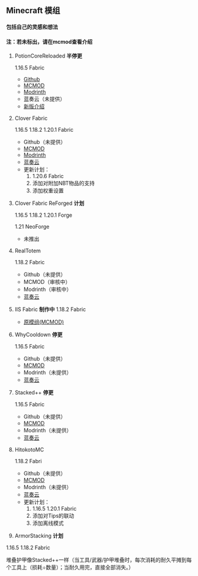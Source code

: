## Minecraft 模组

#### 包括自己的灵感和想法
#### 注：若未标出，请在mcmod查看介绍
1. PotionCoreReloaded **半停更**

   1.16.5 Fabric
   - [Github](https://github.com/OranPie/PotionCoreReloaded)
   - [MCMOD](https://www.mcmod.cn/class/15616.html)
   - [Modrinth](https://modrinth.com/mod/potioncorereloaded)
   - 蓝奏云（未提供）
   - [新版介绍](https://gist.github.com/OranPie/d7ed93ba748ad14f65dc115f85c827df)

3. Clover Fabric

   1.16.5 1.18.2 1.20.1 Fabric
   - Github（未提供）
   - [MCMOD](https://www.mcmod.cn/class/15861.html)
   - [Modrinth](https://modrinth.com/mod/cloverfabric)
   - [蓝奏云](https://orangepie.lanzout.com/b00tashh0d)
   - 更新计划：
     1. 1.20.6 Fabric
     2. 添加对附加NBT物品的支持
     3. 添加权重设置

4. Clover Fabric ReForged **计划**

   1.16.5 1.18.2 1.20.1 Forge

   1.21 NeoForge
   - 未推出

5. RealTotem 

   1.18.2 Fabric
   - Github（未提供）
   - MCMOD（审核中）
   - Modrinth（审核中）
   - [蓝奏云](https://orangepie.lanzout.com/iod0z2l0v2bi)

6. IIS Fabric **制作中**
   1.18.2 Fabric
   - [原模组(MCMOD)](https://www.mcmod.cn/class/13734.html)

7. WhyCooldown **停更**

   1.16.5 Fabric
   - Github（未提供）
   - [MCMOD](https://www.mcmod.cn/class/15908.html)
   - Modrinth（未提供）
   - [蓝奏云](https://orangepie.lanzout.com/b00tasor5a)

8. Stacked++ **停更**

   1.16.5 Fabric
   - Github（未提供）
   - [MCMOD](https://www.mcmod.cn/class/15928.html)
   - Modrinth（未提供）
   - [蓝奏云](https://orangepie.lanzout.com/b00tasrs2b)
  
9. HitokotoMC 

   1.18.2 Fabri
   - Github（未提供）
   - [MCMOD](https://www.mcmod.cn/class/16449.html)
   - Modrinth（未提供）
   - [蓝奏云](https://orangepie.lanzout.com/b00tavyhsb)
   - 更新计划：
     1. 1.16.5 1.20.1 Fabric
     2. 添加对Tips的联动
     3. 添加离线模式
    
10. ArmorStacking **计划**

   1.16.5 1.18.2 Fabric
   
   堆叠护甲像Stacked++一样（当工具/武器/护甲堆叠时，每次消耗的耐久平摊到每个工具上（损耗÷数量）；当耐久用完，直接全部消失。）


